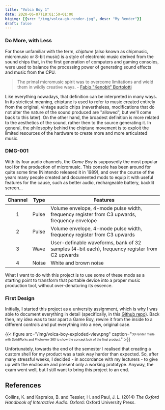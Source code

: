 ```yaml
---
title: "Volca Boy 1"
date: 2020-06-07T18:01:50+01:00
bigimg: [{src: "/img/volca-gb-render.jpg", desc: "My Render"}]
draft: false
---
```

### Do More, with Less 

For those unfamiliar with the term, *chiptune* (also known as chipmusic, micromusic or 8-bit music) is a style of electronic music derived from the sound chips that, in the first generation of computers and gaming consoles, were used to balance the processing power of generating sound effects and music from the CPU. 

>The primal micromusic spirit was to overcome limitations and wield them in wildly creative ways. - [Fabio "Kenobit" Bortolotti][1]

Like everything nowadays, that definition can be interpreted in many ways. In its strictiest meaning, chiptune is used to refer to music created entirely from the original, vintage audio chips (nevertheless, modifications that do not alter the nature of the sound produced are "allowed", but we'll come back to this later). On the other hand, the broadest definition is more related to the aesthetics of the sound, rather then to the source generating it. In general, the philosophy behind the chiptune movement is to exploit the limited resources of the hardware to create more and more articulated music. 


### DMG-001

With its four audio channels, the *Game Boy* is supposedly the most popular tool for the production of micromusic. This console has been around for quite some time (Nintendo released it in 1989), and over the course of the years many people created and documented mods to equip it with useful features for the cause, such as better audio, rechargeable battery, backlit screen... 

| Channel | Type  | Features                                                                                                  |
|:-------:|-------|-----------------------------------------------------------------------------------------------------------|
|    1    | Pulse | Volume envelope, 4-mode pulse width, frequency register from C3 upwards, frequency envelope               |
|    2    | Pulse | Volume envelope, 4-mode pulse width, frequency register from C3 upwards                                   |
|    3    | Wave  | User-definable waveforms, bank of 32 samples (4-bit each), frequency register from C2 upwards             |
|    4    | Noise | White and brown noise                                                                                     |

What I want to do with this project is to use some of these mods as a starting point to transform that portable device into a proper music production tool, without over-denaturing its essence. 


### First Design

Initially, I started this project as a university assignment, which is why I was able to document everything in detail (specifically, in this [Github repo][2]). Back then, my idea was to tear apart a Game Boy, rewire it from the inside to a different controls and put everything into a new, original case.  

{{< figure src="/img/volca-boy-exploded-view.png" caption="<sub><sup>3D render made with SolidWorks and Photoview 360 to show the concept look of the final product.</sup></sub>" >}}

Unfortunately, towards the end of the semester I realised that creating a custom shell for my product was a task way harder than expected. So, after many stressful weeks, I decided - in accordance with my lecturers - to give up with the enclosure and present only a working prototype. Anyway, the exam went well, but I still want to bring this project to an end.


## References

Collins, K. and Kapralos, B. and Tessler, H. and Paul, J. L. (2014) *The Oxford Handbook of Interactive Audio.* Oxford: Oxford University Press.

[1]: <https://twitter.com/fabiobortolotti/status/1267093927800139777> "Chiptune is dead. Here's what I think."
[2]: <https://github.com/s-gregorini003/interfaces-and-interactivity> "Interfaces and Interactivity"
